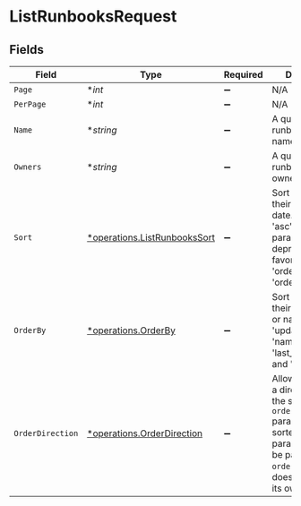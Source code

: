 # ListRunbooksRequest


## Fields

| Field                                                                                                                                                        | Type                                                                                                                                                         | Required                                                                                                                                                     | Description                                                                                                                                                  |
| ------------------------------------------------------------------------------------------------------------------------------------------------------------ | ------------------------------------------------------------------------------------------------------------------------------------------------------------ | ------------------------------------------------------------------------------------------------------------------------------------------------------------ | ------------------------------------------------------------------------------------------------------------------------------------------------------------ |
| `Page`                                                                                                                                                       | **int*                                                                                                                                                       | :heavy_minus_sign:                                                                                                                                           | N/A                                                                                                                                                          |
| `PerPage`                                                                                                                                                    | **int*                                                                                                                                                       | :heavy_minus_sign:                                                                                                                                           | N/A                                                                                                                                                          |
| `Name`                                                                                                                                                       | **string*                                                                                                                                                    | :heavy_minus_sign:                                                                                                                                           | A query to search runbooks by their name                                                                                                                     |
| `Owners`                                                                                                                                                     | **string*                                                                                                                                                    | :heavy_minus_sign:                                                                                                                                           | A query to search runbooks by their owners                                                                                                                   |
| `Sort`                                                                                                                                                       | [*operations.ListRunbooksSort](../../models/operations/listrunbookssort.md)                                                                                  | :heavy_minus_sign:                                                                                                                                           | Sort runbooks by their updated date. Accepts 'asc', 'desc'. This parameter is deprecated in favor of 'order_by' and 'order_direction'.                       |
| `OrderBy`                                                                                                                                                    | [*operations.OrderBy](../../models/operations/orderby.md)                                                                                                    | :heavy_minus_sign:                                                                                                                                           | Sort runbooks by their updated date or name. Accepts 'updated_at', 'name', 'owner', 'last_executed_at', and 'created_at'.                                    |
| `OrderDirection`                                                                                                                                             | [*operations.OrderDirection](../../models/operations/orderdirection.md)                                                                                      | :heavy_minus_sign:                                                                                                                                           | Allows assigning a direction to how the specified `order_by` parameter is sorted. This parameter must be paired with `order_by` and does nothing on its own. |